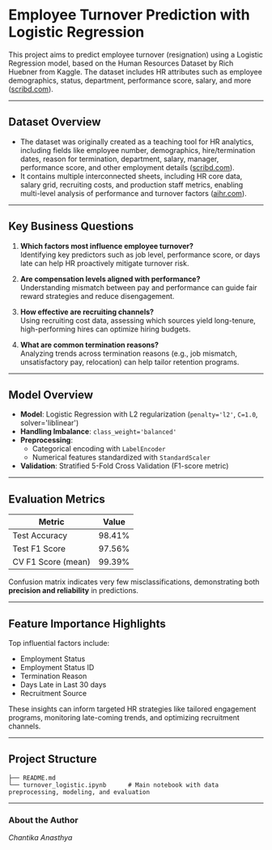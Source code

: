
# Employee Turnover Prediction with Logistic Regression

This project aims to predict employee turnover (resignation) using a Logistic Regression model, based on the Human Resources Dataset by Rich Huebner from Kaggle. The dataset includes HR attributes such as employee demographics, status, department, performance score, salary, and more ([scribd.com](https://www.scribd.com/document/486957839/Human-Resources-Data-Set-Kaggle-pdf?utm_source=chatgpt.com)).

---

##  Dataset Overview
- The dataset was originally created as a teaching tool for HR analytics, including fields like employee number, demographics, hire/termination dates, reason for termination, department, salary, manager, performance score, and other employment details ([scribd.com](https://www.scribd.com/document/486957839/Human-Resources-Data-Set-Kaggle-pdf?utm_source=chatgpt.com)).
- It contains multiple interconnected sheets, including HR core data, salary grid, recruiting costs, and production staff metrics, enabling multi-level analysis of performance and turnover factors ([aihr.com](https://www.aihr.com/blog/hr-data-sets-people-analytics/?utm_source=chatgpt.com)).

---

##  Key Business Questions
1. **Which factors most influence employee turnover?**  
   Identifying key predictors such as job level, performance score, or days late can help HR proactively mitigate turnover risk.

2. **Are compensation levels aligned with performance?**  
   Understanding mismatch between pay and performance can guide fair reward strategies and reduce disengagement.

3. **How effective are recruiting channels?**  
   Using recruiting cost data, assessing which sources yield long-tenure, high-performing hires can optimize hiring budgets.

4. **What are common termination reasons?**  
   Analyzing trends across termination reasons (e.g., job mismatch, unsatisfactory pay, relocation) can help tailor retention programs.

---

##  Model Overview

- **Model**: Logistic Regression with L2 regularization (`penalty='l2'`, `C=1.0`, solver='liblinear')  
- **Handling Imbalance**: `class_weight='balanced'`  
- **Preprocessing**:
  - Categorical encoding with `LabelEncoder`
  - Numerical features standardized with `StandardScaler`
- **Validation**: Stratified 5-Fold Cross Validation (F1-score metric)

---

##  Evaluation Metrics
| Metric                 | Value    |
|------------------------|----------|
| Test Accuracy          | 98.41%   |
| Test F1 Score          | 97.56%   |
| CV F1 Score (mean)     | 99.39%   |

Confusion matrix indicates very few misclassifications, demonstrating both **precision and reliability** in predictions.

---

##  Feature Importance Highlights
Top influential factors include:
- Employment Status
- Employment Status ID
- Termination Reason
- Days Late in Last 30 days
- Recruitment Source

These insights can inform targeted HR strategies like tailored engagement programs, monitoring late-coming trends, and optimizing recruitment channels.

---

##  Project Structure
```
├── README.md
└── turnover_logistic.ipynb      # Main notebook with data preprocessing, modeling, and evaluation
```

---

###  About the Author
_Chantika Anasthya_
